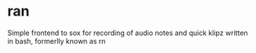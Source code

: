 # ran
Simple frontend to sox for recording of audio notes and quick klipz written in bash, formerlly known as rn
